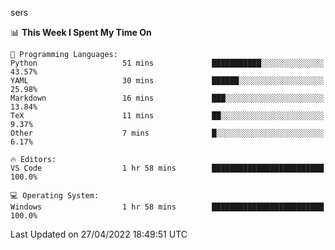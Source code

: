 sers
<!--START_SECTION:waka-->
📊 **This Week I Spent My Time On** 

```text
💬 Programming Languages: 
Python                   51 mins             ███████████░░░░░░░░░░░░░░   43.57% 
YAML                     30 mins             ██████░░░░░░░░░░░░░░░░░░░   25.98% 
Markdown                 16 mins             ███░░░░░░░░░░░░░░░░░░░░░░   13.84% 
TeX                      11 mins             ██░░░░░░░░░░░░░░░░░░░░░░░   9.37% 
Other                    7 mins              █░░░░░░░░░░░░░░░░░░░░░░░░   6.17%

🔥 Editors: 
VS Code                  1 hr 58 mins        █████████████████████████   100.0%

💻 Operating System: 
Windows                  1 hr 58 mins        █████████████████████████   100.0%

```


 Last Updated on 27/04/2022 18:49:51 UTC
<!--END_SECTION:waka-->
